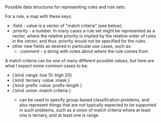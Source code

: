 Possible data structures for representing rules and rule sets:

For a rule, a map with these keys:

+ :field - value is a vector of "match criteria" (see below).
+ :priority - a number.  In many cases a rule set might be represented
  as a vector, where the relative priority is implied by the relative
  order of rules in the vector, and thus :priority would not be
  specified for the rules.
+ other new fields as desired in particular use cases, such as:
  + :comment - a string with notes about where the rule comes from


A match criteria can be one of many different possible values, but
here are what I expect some common cases to be:

+ {:kind :range :low 10 :high 20}
+ {:kind :ternary :value <number> :mask <number>}
+ {:kind :prefix :value <number> :prefix-length <number>}
+ {:kind :union :match-criteria <set of match criteria>}
  + can be used to specify group-based classification problems, and
    also represent things that are not typically expected to be
    supported in such problems, such as a union of match criteria
    where at least one is ternary, and at least one is range.
